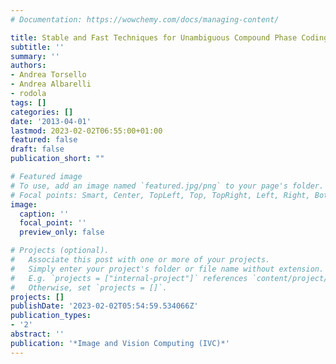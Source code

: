```yaml
---
# Documentation: https://wowchemy.com/docs/managing-content/

title: Stable and Fast Techniques for Unambiguous Compound Phase Coding
subtitle: ''
summary: ''
authors:
- Andrea Torsello
- Andrea Albarelli
- rodola
tags: []
categories: []
date: '2013-04-01'
lastmod: 2023-02-02T06:55:00+01:00
featured: false
draft: false
publication_short: ""

# Featured image
# To use, add an image named `featured.jpg/png` to your page's folder.
# Focal points: Smart, Center, TopLeft, Top, TopRight, Left, Right, BottomLeft, Bottom, BottomRight.
image:
  caption: ''
  focal_point: ''
  preview_only: false

# Projects (optional).
#   Associate this post with one or more of your projects.
#   Simply enter your project's folder or file name without extension.
#   E.g. `projects = ["internal-project"]` references `content/project/deep-learning/index.md`.
#   Otherwise, set `projects = []`.
projects: []
publishDate: '2023-02-02T05:54:59.534066Z'
publication_types:
- '2'
abstract: ''
publication: '*Image and Vision Computing (IVC)*'
---
```

